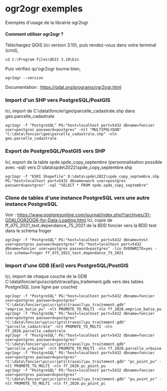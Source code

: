 # ogr2ogr exemples
Exemples d'usage de la librairie ogr2ogr

#### Comment utiliser ogr2ogr ?
Téléchargez QGIS (ici version 3.10), puis rendez-vous dans votre terminal (cmd),
```
cd C:\Program Files\QGIS 3.10\bin
```
Puis vérifiez qu'ogr2ogr tourne bien,
```
ogr2ogr --version
```

Documentation : https://gdal.org/programs/ogr2ogr.html

### Import d'un SHP vers PostgreSQL/PostGIS
Ici, import de C:\data\foncier\geo\parcelle_cadastrale.shp dans geo.parcelle_cadastrale
```
ogr2ogr -f "PostgreSQL" PG:"host=localhost port=5432 dbname=foncier user=postgres password=postgres" -nlt "MULTIPOLYGON" "C:\data\foncier\geo\parcelle_cadastrale.shp" -nln geo.parcelle_cadastrale
```

### Export de PostgreSQL/PostGIS vers SHP
Ici, export de la table spde.spde_copy_septembre (personnalisation possible avec -sql) vers D:\data\spde\2022\spde_copy_septembre.shp
```
ogr2ogr -f "ESRI Shapefile" D:\data\spde\2022\spde_copy_septembre.shp PG:"host=localhost port=5432 dbname=work user=postgres password=postgres" -sql "SELECT * FROM spde.spde_copy_septembre"
```

### Clone de tables d'une instance PostgreSQL vers une autre instance PostgreSQL
Voir : https://www.postgresonline.com/journal/index.php?/archives/31-GDALOGR2OGR-for-Data-Loading.html
Ici, copie de ff_d75_2021_test.dependance_75_2021 de la BDD foncier vers la BDD test dans le schéma froger
```
ogr2ogr -f "PostgreSQL" PG:"host=localhost port=5432 dbname=test user=postgres password=postgres" PG:"host=localhost port=5432 dbname=foncier user=postgres password=postgres" -lco OVERWRITE=yes -lco schema=froger ff_d75_2021_test.dependance_75_2021
```

### Import d'une GDB (Esri) vers PostgreSQL/PostGIS
Ici, import de chaque couche de la GDB C:\data\foncier\pu\scripts\travail\pu_traitement.gdb vers des tables PostgreSQL (une ligne par couche)
```
ogr2ogr -f "PostgreSQL" PG:"host=localhost port=5432 dbname=foncier user=postgres password=postgres" "C:\data\foncier\pu\scripts\travail\pu_traitement.gdb" "emprise_batie_pu" -nlt PROMOTE_TO_MULTI -nln ff_2020.emprise_batie_pu
ogr2ogr -f "PostgreSQL" PG:"host=localhost port=5432 dbname=foncier user=postgres password=postgres" "C:\data\foncier\pu\scripts\travail\pu_traitement.gdb" "parcelle_cadastrale" -nlt PROMOTE_TO_MULTI -nln ff_2020.parcelle_cadastrale
ogr2ogr -f "PostgreSQL" PG:"host=localhost port=5432 dbname=foncier user=postgres password=postgres" "C:\data\foncier\pu\scripts\travail\pu_traitement.gdb" "parcelle_urbaine" -nlt PROMOTE_TO_MULTI -nln ff_2020.parcelle_urbaine
ogr2ogr -f "PostgreSQL" PG:"host=localhost port=5432 dbname=foncier user=postgres password=postgres" "C:\data\foncier\pu\scripts\travail\pu_traitement.gdb" "pc_point_pu" -nlt PROMOTE_TO_MULTI -nln ff_2020.pc_point_pu
ogr2ogr -f "PostgreSQL" PG:"host=localhost port=5432 dbname=foncier user=postgres password=postgres" "C:\data\foncier\pu\scripts\travail\pu_traitement.gdb" "pu_point_pc" -nlt PROMOTE_TO_MULTI -nln ff_2020.pu_point_pc
```
